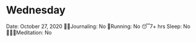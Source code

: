 # Wednesday

Date: October 27, 2020
✍🏼Journaling: No
👟Running: No
😴7+ hrs Sleep: No
🧘🏽‍♀️Meditation: No